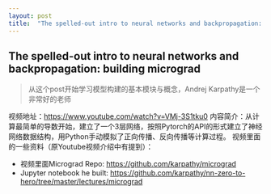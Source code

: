 ```yaml
---
layout: post
title:  "The spelled-out intro to neural networks and backpropagation: building micrograd"
---
```


## The spelled-out intro to neural networks and backpropagation: building micrograd

> 从这个post开始学习模型构建的基本模块与概念，Andrej Karpathy是一个非常好的老师

视频地址：https://www.youtube.com/watch?v=VMj-3S1tku0
内容简介：从计算最简单的导数开始，建立了一个3层网络，按照Pytorch的API的形式建立了神经网络数据结构，用Python手动模拟了正向传播、反向传播等计算过程。
视频里面的一些资料（原Youtube视频介绍中有提到）：
- 视频里面Micrograd Repo: https://github.com/karpathy/micrograd
- Jupyter notebook he built: https://github.com/karpathy/nn-zero-to-hero/tree/master/lectures/micrograd
